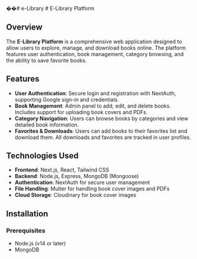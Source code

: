 ��#   e - L i b r a r y 
 
 # E-Library Platform

## Overview
The **E-Library Platform** is a comprehensive web application designed to allow users to explore, manage, and download books online. The platform features user authentication, book management, category browsing, and the ability to save favorite books.

## Features
- **User Authentication**: Secure login and registration with NextAuth, supporting Google sign-in and credentials.
- **Book Management**: Admin panel to add, edit, and delete books. Includes support for uploading book covers and PDFs.
- **Category Navigation**: Users can browse books by categories and view detailed book information.
- **Favorites & Downloads**: Users can add books to their favorites list and download them. All downloads and favorites are tracked in user profiles.

## Technologies Used
- **Frontend**: Next.js, React, Tailwind CSS
- **Backend**: Node.js, Express, MongoDB (Mongoose)
- **Authentication**: NextAuth for secure user management
- **File Handling**: Multer for handling book cover images and PDFs
- **Cloud Storage**: Cloudinary for book cover images

## Installation

### Prerequisites
- Node.js (v14 or later)
- MongoDB


